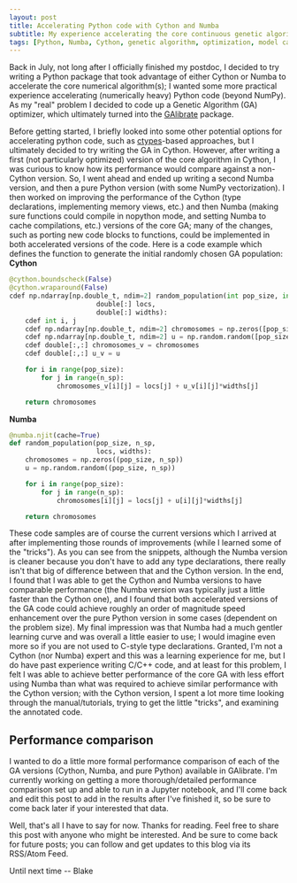 ```yaml
---
layout: post
title: Accelerating Python code with Cython and Numba
subtitle: My experience accelerating the core continuous genetic algorithm of the GAlibrate package
tags: [Python, Numba, Cython, genetic algorithm, optimization, model calibration]
---
```


Back in July, not long after I officially finished my postdoc, I decided to try writing a Python package that took advantage of either Cython or Numba to accelerate the core numerical algorithm(s); I wanted some more practical experience accelerating (numerically heavy) Python code (beyond NumPy). As my "real" problem I decided to code up a Genetic Algorithm (GA) optimizer, which ultimately turned into the [GAlibrate](https://github.com/blakeaw/GAlibrate) package.

Before getting started, I briefly looked into some other potential options for accelerating python code, such as [ctypes]()-based approaches, but I ultimately decided to try writing the GA in Cython. However, after writing a first (not particularly optimized) version of the core algorithm in Cython, I was curious to know how its performance would compare against a non-Cython version. So, I went ahead and ended up writing a second Numba version, and then a pure Python version (with some NumPy vectorization). I then worked on improving the performance of the Cython (type declarations, implementing memory views, etc.) and then Numba (making sure functions could compile in nopython mode, and setting Numba to cache compilations, etc.) versions of the core GA; many of the changes, such as porting new code blocks to functions, could be implemented in both accelerated versions of the code. Here is a code example which defines the function to generate the initial randomly chosen GA population:
**Cython**
```python
@cython.boundscheck(False)
@cython.wraparound(False)
cdef np.ndarray[np.double_t, ndim=2] random_population(int pop_size, int n_sp,
                      double[:] locs,
                      double[:] widths):
    cdef int i, j
    cdef np.ndarray[np.double_t, ndim=2] chromosomes = np.zeros([pop_size, n_sp], dtype=np.double)
    cdef np.ndarray[np.double_t, ndim=2] u = np.random.random([pop_size, n_sp])
    cdef double[:,:] chromosomes_v = chromosomes
    cdef double[:,:] u_v = u

    for i in range(pop_size):
        for j in range(n_sp):
            chromosomes_v[i][j] = locs[j] + u_v[i][j]*widths[j]

    return chromosomes
```    
**Numba**
```python
@numba.njit(cache=True)
def random_population(pop_size, n_sp,
                      locs, widths):
    chromosomes = np.zeros((pop_size, n_sp))
    u = np.random.random((pop_size, n_sp))

    for i in range(pop_size):
        for j in range(n_sp):
            chromosomes[i][j] = locs[j] + u[i][j]*widths[j]

    return chromosomes
```      
These code samples are of course the current versions which I arrived at after implementing those rounds of improvements (while I learned some of the "tricks"). As you can see from the snippets, although the Numba version is cleaner because you don't have to add any type declarations, there really isn't that big of difference between that and the Cython version. In the end, I found that I was able to get the Cython and Numba versions to have comparable performance (the Numba version was typically just a little faster than the Cython one), and I found that both accelerated versions of the GA code could achieve roughly an order of magnitude speed enhancement over the pure Python version in some cases (dependent on the problem size). My final impression was that Numba had a much gentler learning curve and was overall a little easier to use; I would imagine even more so if you are not used to C-style type declarations. Granted, I'm not a Cython (nor Numba) expert and this was a learning experience for me, but I do have past experience writing C/C++ code, and at least for this problem, I felt I was able to achieve better performance of the core GA with less effort using Numba than what was required to achieve similar performance with the Cython version; with the Cython version, I spent a lot more time looking through the manual/tutorials, trying to get the little "tricks", and examining the annotated code.

## Performance comparison    
I wanted to do a little more formal performance comparison of each of the GA versions (Cython, Numba, and pure Python) available in GAlibrate. I'm currently working on getting a more thorough/detailed performance comparison set up and able to run in a Jupyter notebook, and I'll come back and edit this post to add in the results after I've finished it, so be sure to come back later if your interested that data.


Well, that's all I have to say for now. Thanks for reading. Feel free to share this post with anyone who might be interested. And be sure to come back for future posts; you can follow and get updates to this blog via its RSS/Atom Feed.

Until next time -- Blake
